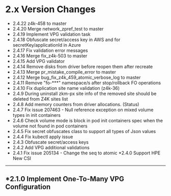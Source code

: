 2.x Version Changes
===================
* 2.4.22 z4k-458 to master
* 2.4.20 Merge network_zpref_test to master
* 2.4.19 Implement VPG validation task
* 2.4.18 Obfuscate secret/access key in AWS and for secretKey/applicationId in Azure
* 2.4.17 Fix validation error messages
* 2.4.16 Merge fix_z4k-503 to master
* 2.4.15 Add VPG validator
* 2.4.14 Remove disks from driver before reopen them after recreate
* 2.4.13 Merge pr_mistake_compile_error to master
* 2.4.12 Merge bug_fix_z4k_459_atomic_verbose_log to master
* 2.4.11 Remove "fo-***" namespace/s after stop/rollback FO operations
* 2.4.10 Fix duplication site name validation (z4k-36)
* 2.4.9 During uninstall zkm-px site info of the removed site should be deleted from Z4K sites list
* 2.4.8 Add memory counters from driver allocations. (Status)
* 2.4.7 Fix issue 207463 - Null reference exception on mixed volume types in init containers
* 2.4.6 Check volume mode is block in pod init containers spec when the volume not found in pod containers
* 2.4.5 Fix secret obfuscates class to support all types of Json values
* 2.4.4 Fix kubectl apply issue
* 2.4.3 Obfuscate secret/access keys
* 2.4.2 Add VPG additional validations
* 2.4.1 Fix issue 205134 - Change the seq to atomic
*2.4.0 Support HPE New CSI
--------------------------
*2.1.0 Implement One-To-Many VPG Configuration
----------------------------------------------
